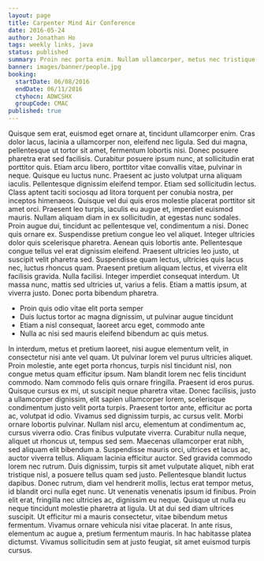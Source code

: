```yaml
---
layout: page
title: Carpenter Mind Air Conference
date: 2016-05-24
author: Jonathan Ho
tags: weekly links, java
status: published
summary: Proin nec porta enim. Nullam ullamcorper, metus nec tristique.
banner: images/banner/people.jpg
booking:
  startDate: 06/08/2016
  endDate: 06/11/2016
  ctyhocn: ADWCSHX
  groupCode: CMAC
published: true
---
```

Quisque sem erat, euismod eget ornare at, tincidunt ullamcorper enim. Cras dolor lacus, lacinia a ullamcorper non, eleifend nec ligula. Sed dui magna, pellentesque ut tortor sit amet, fermentum lobortis nisi. Donec posuere pharetra erat sed facilisis. Curabitur posuere ipsum nunc, at sollicitudin erat porttitor quis. Etiam arcu libero, porttitor vitae convallis vitae, pulvinar in neque. Quisque eu luctus nunc. Praesent ac justo volutpat urna aliquam iaculis. Pellentesque dignissim eleifend tempor. Etiam sed sollicitudin lectus. Class aptent taciti sociosqu ad litora torquent per conubia nostra, per inceptos himenaeos. Quisque vel dui quis eros molestie placerat porttitor sit amet orci. Praesent leo turpis, iaculis eu augue et, imperdiet euismod mauris. Nullam aliquam diam in ex sollicitudin, at egestas nunc sodales.
Proin augue dui, tincidunt ac pellentesque vel, condimentum a nisi. Donec quis ornare ex. Suspendisse pretium congue leo vel aliquet. Integer ultricies dolor quis scelerisque pharetra. Aenean quis lobortis ante. Pellentesque congue tellus vel erat dignissim eleifend. Praesent ultricies leo justo, ut suscipit velit pharetra sed. Suspendisse quam lectus, ultricies quis lacus nec, luctus rhoncus quam. Praesent pretium aliquam lectus, et viverra elit facilisis gravida. Nulla facilisi. Integer imperdiet consequat interdum. Ut massa nunc, mattis sed ultricies ut, varius a felis. Etiam a mattis ipsum, at viverra justo. Donec porta bibendum pharetra.

* Proin quis odio vitae elit porta semper
* Duis luctus tortor ac magna dignissim, ut pulvinar augue tincidunt
* Etiam a nisl consequat, laoreet arcu eget, commodo ante
* Nulla ac nisi sed mauris eleifend bibendum ac quis metus.

In interdum, metus et pretium laoreet, nisi augue elementum velit, in consectetur nisi ante vel quam. Ut pulvinar lorem vel purus ultricies aliquet. Proin molestie, ante eget porta rhoncus, turpis nisl tincidunt nisl, non congue metus quam efficitur ipsum. Nam blandit lorem nec felis tincidunt commodo. Nam commodo felis quis ornare fringilla. Praesent id eros purus. Quisque cursus ex mi, ut suscipit neque pharetra vitae. Donec facilisis, justo a ullamcorper dignissim, elit sapien ullamcorper lorem, scelerisque condimentum justo velit porta turpis. Praesent tortor ante, efficitur ac porta ac, volutpat id odio. Vivamus sed dignissim turpis, ac cursus velit. Morbi ornare lobortis pulvinar. Nullam nisl arcu, elementum at condimentum ac, cursus viverra odio. Cras finibus vulputate viverra. Curabitur nulla neque, aliquet ut rhoncus ut, tempus sed sem. Maecenas ullamcorper erat nibh, sed aliquam elit bibendum a.
Suspendisse mauris orci, ultrices et lacus ac, auctor viverra tellus. Aliquam lacinia efficitur auctor. Sed gravida commodo lorem nec rutrum. Duis dignissim, turpis sit amet vulputate aliquet, nibh erat tristique nisl, a posuere tellus quam sed justo. Pellentesque blandit luctus dapibus. Donec rutrum, diam vel hendrerit mollis, lectus erat tempor metus, id blandit orci nulla eget nunc. Ut venenatis venenatis ipsum id finibus. Proin elit erat, fringilla nec ultricies ac, dignissim eu neque. Quisque ut nulla eu neque tincidunt molestie pharetra at ligula. Ut at dui sed diam ultrices suscipit. Ut efficitur mi a mauris consectetur, vitae bibendum metus fermentum. Vivamus ornare vehicula nisi vitae placerat. In ante risus, elementum ac augue a, pretium fermentum mauris. In hac habitasse platea dictumst. Vivamus sollicitudin sem at justo feugiat, sit amet euismod turpis cursus.
